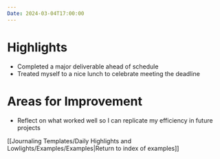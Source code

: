 ```yaml
---
Date: 2024-03-04T17:00:00
---
```


# Highlights

- Completed a major deliverable ahead of schedule
- Treated myself to a nice lunch to celebrate meeting the deadline

# Areas for Improvement

- Reflect on what worked well so I can replicate my efficiency in future projects

[[Journaling Templates/Daily Highlights and Lowlights/Examples/Examples|Return to index of examples]]
